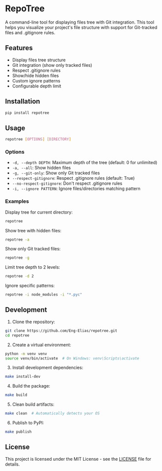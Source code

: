 # RepoTree

A command-line tool for displaying files tree with Git integration. This tool helps you visualize your project's file structure with support for Git-tracked files and .gitignore rules.

## Features

- Display files tree structure
- Git integration (show only tracked files)
- Respect .gitignore rules
- Show/hide hidden files
- Custom ignore patterns
- Configurable depth limit

## Installation

```bash
pip install repotree
```

## Usage

```bash
repotree [OPTIONS] [DIRECTORY]
```

### Options

- `-d, --depth DEPTH`: Maximum depth of the tree (default: 0 for unlimited)
- `-a, --all`: Show hidden files
- `-g, --git-only`: Show only Git tracked files
- `--respect-gitignore`: Respect .gitignore rules (default: True)
- `--no-respect-gitignore`: Don't respect .gitignore rules
- `-i, --ignore PATTERN`: Ignore files/directories matching pattern

### Examples

Display tree for current directory:

```bash
repotree
```

Show tree with hidden files:

```bash
repotree -a
```

Show only Git tracked files:

```bash
repotree -g
```

Limit tree depth to 2 levels:

```bash
repotree -d 2
```

Ignore specific patterns:

```bash
repotree -i node_modules -i "*.pyc"
```

## Development

1. Clone the repository:

```bash
git clone https://github.com/Eng-Elias/repotree.git
cd repotree
```

2. Create a virtual environment:

```bash
python -m venv venv
source venv/bin/activate  # On Windows: venv\Scripts\activate
```

3. Install development dependencies:

```bash
make install-dev
```

4. Build the package:

```bash
make build
```

5. Clean build artifacts:

```bash
make clean  # Automatically detects your OS
```

6. Publish to PyPI:

```bash
make publish
```

## License

This project is licensed under the MIT License - see the [LICENSE](LICENSE) file for details.
